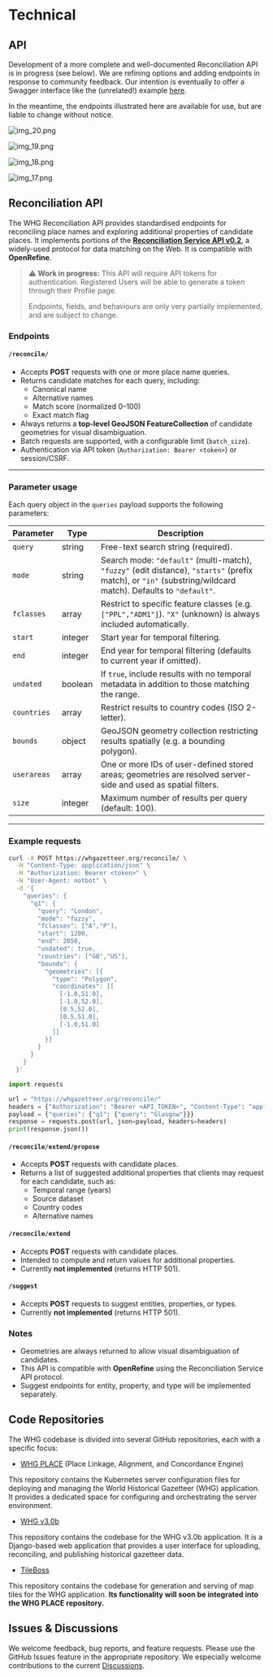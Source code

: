 # Technical

## API

Development of a more complete and well-documented Reconciliation API is in progress (see below). We are refining options and adding
endpoints in response to community feedback. Our intention is eventually to offer a Swagger interface like the (unrelated!) example [here](https://petstore.swagger.io/).

In the meantime, the endpoints illustrated here are available for use, but are liable to change without notice.

![img_20.png](img_20.png)

![img_19.png](img_19.png)

![img_18.png](img_18.png)

![img_17.png](img_17.png)


## Reconciliation API

The WHG Reconciliation API provides standardised endpoints for reconciling
place names and exploring additional properties of candidate places. It implements
portions of the **[Reconciliation Service API v0.2](https://w3c.github.io/cg-reports/reconciliation/CG-FINAL-specs-0.2-20230410/)**, a widely-used protocol for
data matching on the Web. It is compatible with **OpenRefine**.

> ⚠️ **Work in progress:** This API will require API tokens for authentication. Registered Users will be able to generate a token through their Profile page.
> 
>Endpoints, fields, and behaviours are only very partially implemented, and are subject to change.

### Endpoints

#### `/reconcile/`
- Accepts **POST** requests with one or more place name queries.
- Returns candidate matches for each query, including:
  - Canonical name
  - Alternative names
  - Match score (normalized 0–100)
  - Exact match flag
- Always returns a **top-level GeoJSON FeatureCollection** of candidate geometries for visual disambiguation.
- Batch requests are supported, with a configurable limit (`batch_size`).
- Authentication via API token (`Authorization: Bearer <token>`) or session/CSRF.

---

### Parameter usage

Each query object in the `queries` payload supports the following parameters:

| Parameter     | Type       | Description |
|---------------|------------|-------------|
| `query`       | string     | Free-text search string (required). |
| `mode`        | string     | Search mode: `"default"` (multi-match), `"fuzzy"` (edit distance), `"starts"` (prefix match), or `"in"` (substring/wildcard match). Defaults to `"default"`. |
| `fclasses`    | array      | Restrict to specific feature classes (e.g. `["PPL","ADM1"]`). `"X"` (unknown) is always included automatically. |
| `start`       | integer    | Start year for temporal filtering. |
| `end`         | integer    | End year for temporal filtering (defaults to current year if omitted). |
| `undated`     | boolean    | If `true`, include results with no temporal metadata in addition to those matching the range. |
| `countries`   | array      | Restrict results to country codes (ISO 2-letter). |
| `bounds`      | object     | GeoJSON geometry collection restricting results spatially (e.g. a bounding polygon). |
| `userareas`   | array      | One or more IDs of user-defined stored areas; geometries are resolved server-side and used as spatial filters. |
| `size`        | integer    | Maximum number of results per query (default: 100). |

---

### Example requests

```bash
curl -X POST https://whgazetteer.org/reconcile/ \
  -H "Content-Type: application/json" \
  -H "Authorization: Bearer <token>" \
  -H "User-Agent: notbot" \
  -d '{
    "queries": {
      "q1": {
        "query": "London",
        "mode": "fuzzy",
        "fclasses": ["A","P"],
        "start": 1200,
        "end": 2050,
        "undated": true,
        "countries": ["GB","US"],
        "bounds": {
          "geometries": [{
            "type": "Polygon",
            "coordinates": [[
              [-1.0,51.0],
              [-1.0,52.0],
              [0.5,52.0],
              [0.5,51.0],
              [-1.0,51.0]
            ]]
          }]
        }
      }
    }
  }'
```

```python
import requests

url = "https://whgazetteer.org/reconcile/"
headers = {"Authorization": "Bearer <API_TOKEN>", "Content-Type": "application/json"}
payload = {"queries": {"q1": {"query": "Glasgow"}}}
response = requests.post(url, json=payload, headers=headers)
print(response.json())
```

#### `/reconcile/extend/propose`
- Accepts **POST** requests with candidate places.
- Returns a list of suggested additional properties that clients may request
  for each candidate, such as:
  - Temporal range (years)
  - Source dataset
  - Country codes
  - Alternative names

#### `/reconcile/extend`
- Accepts **POST** requests with candidate places.
- Intended to compute and return values for additional properties.
- Currently **not implemented** (returns HTTP 501).

#### `/suggest`
- Accepts **POST** requests to suggest entities, properties, or types.
- Currently **not implemented** (returns HTTP 501).

### Notes
- Geometries are always returned to allow visual disambiguation of candidates.
- This API is compatible with **OpenRefine** using the Reconciliation Service API protocol.
- Suggest endpoints for entity, property, and type will be implemented separately.


## Code Repositories

The WHG codebase is divided into several GitHub repositories, each with a specific focus:

* [WHG PLACE](https://github.com/WorldHistoricalGazetteer/place) (Place Linkage, Alignment, and Concordance Engine)

This repository contains the Kubernetes server configuration files for deploying and managing the World Historical
Gazetteer (WHG) application. It provides a dedicated space for configuring and orchestrating the server environment.

* [WHG v3.0b](https://github.com/WorldHistoricalGazetteer/whg3)

This repository contains the codebase for the WHG v3.0b application. It is a Django-based web application that provides
a user interface for uploading, reconciling, and publishing historical gazetteer data.

* [TileBoss](https://github.com/WorldHistoricalGazetteer/tileboss)

This repository contains the codebase for generation and serving of map tiles for the WHG application. **Its
functionality will soon be integrated into the WHG PLACE repository.**

## Issues & Discussions

We welcome feedback, bug reports, and feature requests. Please use the GitHub Issues feature in the appropriate
repository. We especially welcome contributions to the
current [Discussions](https://github.com/orgs/WorldHistoricalGazetteer/discussions).


